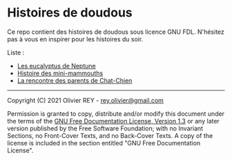 # Histoires de doudous

Ce repo contient des histoires de doudous sous licence GNU FDL. N'hésitez pas à vous en inspirer pour les histoires du soir.

Liste :

* [Les eucalyptus de Neptune](neptune.md "Neptune")
* [Histoire des mini-mammouths](mini-mammouths.md "Mini-mammouths")
* [La rencontre des parents de Chat-Chien](histoire-chatchien.md "Rencontre des parents de Chat-chien")

-----

Copyright (C) 2021 Olivier REY - rey.olivier@gmail.com

Permission is granted to copy, distribute and/or modify this document under the terms of the [GNU Free Documentation License, Version 1.3](LICENSE.md "License") or any later version published by the Free Software Foundation; with no Invariant Sections, no Front-Cover Texts, and no Back-Cover Texts. A copy of the license is included in the section entitled "GNU Free Documentation License".



